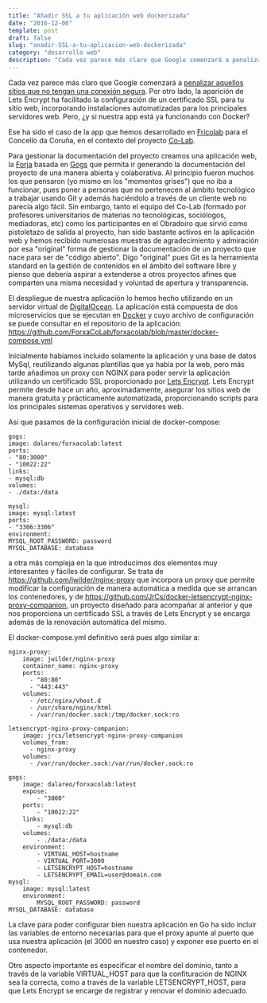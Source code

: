 ```yaml
---
title: "Añadir SSL a tu aplicación web dockerizada"
date: "2016-12-06"
template: post
draft: false
slug: "anadir-SSL-a-tu-aplicacion-web-dockerizada"
category: "desarrollo web"
description: "Cada vez parece más claro que Google comenzará a penalizar aquellos sitios que no tengan una conexión segura. Por otro lado, la aparición de Lets Encrypt ha facilitado la configuración de un certificado SSL para tu sitio web, incorporando instalaciones automatizadas para los principales servidores web. Pero, ¿y si nuestra app está ya funcionando con Docker?"
---
```

Cada vez parece más claro que Google comenzará a [penalizar aquellos sitios que no tengan una conexión segura](https://moz.com/blog/https-tops-30-how-google-is-winning-the-long-war). Por otro lado, la aparición de Lets Encrypt ha facilitado la configuración de un certificado SSL para tu sitio web, incorporando instalaciones automatizadas para los principales servidores web. Pero, ¿y si nuestra app está ya funcionando con Docker?

Ese ha sido el caso de la app que hemos desarrollado en [Fricolab](https://fricolab.com) para el Concello da Coruña, en el contexto del proyecto [Co-Lab](http://colab.coruna.gal).

Para gestionar la documentación del proyecto creamos una aplicación web, la [Forja](https://forxa.colab.coruna.gal) basada en [Gogs](https://gogs.io/) que permita ir generando la documentación del proyecto de una manera abierta y colaborativa. Al principio fueron muchos los que pensaron (yo mismo en los "momentos grises") que no iba a funcionar, pues poner a personas que no pertenecen al ámbito tecnológico a trabajar usando Git y además haciéndolo a través de un cliente web no parecía algo fácil. Sin embargo, tanto el equipo del Co-Lab (formado por profesores universitarios de materias no tecnológicas, sociólogos, mediadoras, etc) como los participantes en el Obradoiro que sirvió como pistoletazo de salida al proyecto, han sido bastante activos en la aplicación web y hemos recibido numerosas muestras de agradecimiento y admiración por esa "original" forma de gestionar la documentación de un proyecto que nace para ser de "código abierto". Digo "original" pues Git es la herramienta standard en la gestión de contenidos en el ámbito del software libre y pienso que debería aspirar a extenderse a otros proyectos afines que comparten una misma necesidad y voluntad de apertura y transparencia.

El despliegue de nuestra aplicación lo hemos hecho utilizando en un servidor virtual de [DigitalOcean](https://www.digitalocean.com/). La aplicación está compuesta de dos microservicios que se ejecutan en [Docker](https://www.docker.com/) y cuyo archivo de configuración se puede consultar en el repositorio de la aplicación: https://github.com/ForxaCoLab/forxacolab/blob/master/docker-compose.yml

Inicialmente habíamos incluido solamente la aplicación y una base de datos MySql, reutilizando algunas plantillas que ya había por la web, pero más tarde añadimos un proxy con NGINX para poder servir la aplicación utilizando un certificado SSL proporcionado por [Lets Encrypt](https://letsencrypt.org/). Lets Encrypt permite desde hace un año, aproximadamente, asegurar los sitios web de manera gratuita y prácticamente automatizada, proporcionando scripts para los principales sistemas operativos y servidores web.

Así que pasamos de la configuración inicial de docker-compose:

    gogs:
    image: dalareo/forxacolab:latest
    ports:
    - "80:3000"
    - "10022:22"
    links:
    - mysql:db
    volumes:
    - ./data:/data

    mysql:
    image: mysql:latest
    ports:
    - "3306:3306"
    environment:
    MYSQL_ROOT_PASSWORD: password
    MYSQL_DATABASE: database

a otra más compleja en la que introducimos dos elementos muy interesantes y fáciles de configurar. Se trata de https://github.com/jwilder/nginx-proxy que incorpora un proxy que permite modificar la configuración de manera automática a medida que se arrancan los contenedores, y de https://github.com/JrCs/docker-letsencrypt-nginx-proxy-companion, un proyecto diseñado para acompañar al anterior y que nos proporciona un certificado SSL a través de Lets Encrypt y se encarga además de la renovación automática del mismo.

El docker-compose.yml definitivo será pues algo similar a:



    nginx-proxy:
        image: jwilder/nginx-proxy
        container_name: nginx-proxy
        ports:
          - "80:80"
          - "443:443"
        volumes:
          - /etc/nginx/vhost.d
          - /usr/share/nginx/html
          - /var/run/docker.sock:/tmp/docker.sock:ro

    letsencrypt-nginx-proxy-companion:
        image: jrcs/letsencrypt-nginx-proxy-companion
        volumes_from:
          - nginx-proxy
        volumes:
          - /var/run/docker.sock:/var/run/docker.sock:ro

    gogs:
        image: dalareo/forxacolab:latest
        expose:
            - "3000"
        ports:
            - "10022:22"
        links:
            - mysql:db
        volumes:
            - ./data:/data
        environment:
            - VIRTUAL_HOST=hostname
            - VIRTUAL_PORT=3000
            - LETSENCRYPT_HOST=hostname
            - LETSENCRYPT_EMAIL=user@domain.com
    mysql:
        image: mysql:latest
        environment:
            MYSQL_ROOT_PASSWORD: password
    MYSQL_DATABASE: database


La clave para poder configurar bien nuestra aplicación en Go ha sido incluir las variables de entorno necesarias para que el proxy apunte al puerto que usa nuestra aplicación (el 3000 en nuestro caso) y exponer ese puerto en el contenedor.

Otro aspecto importante es especificar el nombre del dominio, tanto a través de la variable VIRTUAL_HOST para que la confituración de NGINX sea la correcta, como a través de la variable LETSENCRYPT_HOST, para que Lets Encrypt se encarge de registrar y renovar el dominio adecuado.

